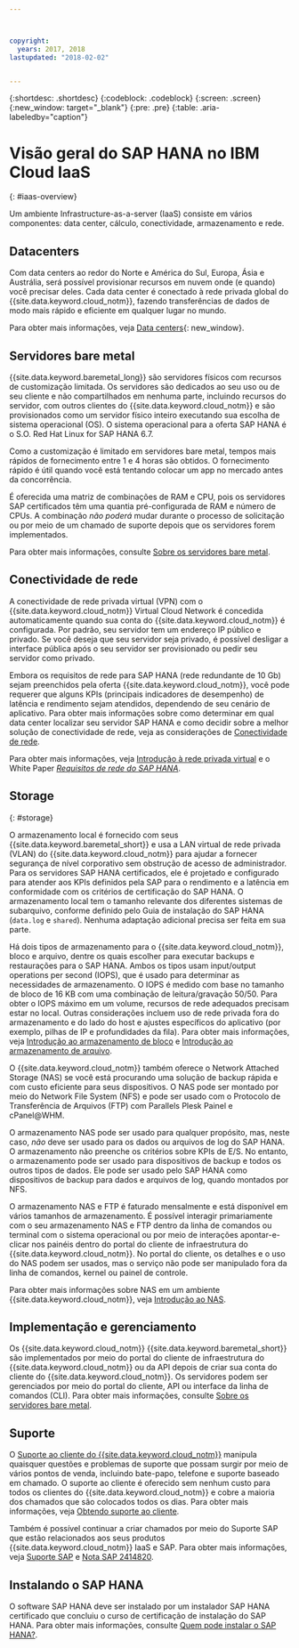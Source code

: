 ```yaml
---



copyright:
  years: 2017, 2018
lastupdated: "2018-02-02"


---
```


{:shortdesc: .shortdesc}
{:codeblock: .codeblock}
{:screen: .screen}
{:new_window: target="_blank"}
{:pre: .pre}
{:table: .aria-labeledby="caption"}

# Visão geral do SAP HANA no IBM Cloud IaaS
{: #iaas-overview}

Um ambiente Infrastructure-as-a-server (IaaS) consiste em vários componentes: data center, cálculo, conectividade, armazenamento e rede. 

## Datacenters

Com data centers ao redor do Norte e América do Sul, Europa, Ásia e Austrália, será possível provisionar recursos em nuvem onde (e quando) você precisar deles. Cada data center é conectado à rede privada global do {{site.data.keyword.cloud_notm}}, fazendo transferências de dados de modo mais rápido e eficiente em qualquer lugar no mundo.

Para obter mais informações, veja [Data centers](https://www.ibm.com/cloud-computing/bluemix/data-centers){: new_window}.

## Servidores bare metal

{{site.data.keyword.baremetal_long}} são servidores físicos com recursos de customização limitada. Os servidores são dedicados ao seu uso ou de seu cliente e não compartilhados em nenhuma parte, incluindo recursos do servidor, com outros clientes do {{site.data.keyword.cloud_notm}} e são provisionados como um servidor físico inteiro executando sua escolha de sistema operacional (OS). O sistema operacional para a oferta SAP HANA é o S.O. Red Hat Linux for SAP HANA 6.7.

Como a customização é limitado em servidores bare metal, tempos mais rápidos de fornecimento entre 1 e 4 horas são obtidos. O fornecimento rápido é útil quando você está tentando colocar um app no mercado antes da concorrência.

É oferecida uma matriz de combinações de RAM e CPU, pois os servidores SAP certificados têm uma quantia pré-configurada de RAM e número de CPUs. A combinação *não poderá* mudar durante o processo de solicitação ou por meio de um chamado de suporte depois que os servidores forem implementados.

Para obter mais informações, consulte [Sobre os servidores bare metal](https://console.bluemix.net/docs/bare-metal/index.html#about-bare-metal-servers). 

## Conectividade de rede

A conectividade de rede privada virtual (VPN) com o {{site.data.keyword.cloud_notm}} Virtual Cloud Network é concedida automaticamente quando sua conta do {{site.data.keyword.cloud_notm}} é configurada. Por padrão, seu servidor tem um endereço IP público e privado. Se você deseja que seu servidor seja privado, é possível desligar a interface pública após o seu servidor ser provisionado ou pedir seu servidor como privado. 

Embora os requisitos de rede para SAP HANA (rede redundante de 10 Gb) sejam preenchidos pela oferta {{site.data.keyword.cloud_notm}}, você pode requerer que alguns KPIs (principais indicadores de desempenho) de latência e rendimento sejam atendidos, dependendo de seu cenário de aplicativo. Para obter mais informações sobre como determinar em qual data center localizar seu servidor SAP HANA e como decidir sobre a melhor solução de conectividade de rede, veja as considerações de [Conectividade de rede](/docs/infrastructure/sap-hana/hana-considerations.html#network_connectivity).

Para obter mais informações, veja [Introdução à rede privada virtual](https://console.bluemix.net/docs/infrastructure/iaas-vpn/getting-started.html#getting-started-with-virtual-private-networking-vpn-) e o White Paper [*Requisitos de rede do SAP HANA*](https://www.sap.com/documents/2016/08/1cd2c2fb-807c-0010-82c7-eda71af511fa.html).

## Storage
{: #storage}

O armazenamento local é fornecido com seus {{site.data.keyword.baremetal_short}} e usa a LAN virtual de rede privada (VLAN) do {{site.data.keyword.cloud_notm}} para ajudar a fornecer segurança de nível corporativo sem obstrução de acesso de administrador. Para os servidores SAP HANA certificados, ele é projetado e configurado para atender aos KPIs definidos pela SAP para o rendimento e a latência em conformidade com os critérios de certificação do SAP HANA. O armazenamento local tem o tamanho relevante dos diferentes sistemas de subarquivo, conforme definido pelo Guia de instalação do SAP HANA (`data.log` e `shared`). Nenhuma adaptação adicional precisa ser feita em sua parte.

Há dois tipos de armazenamento para o {{site.data.keyword.cloud_notm}}, bloco e arquivo, dentre os quais escolher para executar backups e restaurações para o SAP HANA. Ambos os tipos usam input/output operations per second (IOPS), que é usado para determinar as necessidades de armazenamento. O IOPS é medido com base no tamanho de bloco de 16 KB com uma combinação de leitura/gravação 50/50. Para obter o IOPS máximo em um volume, recursos de rede adequados precisam estar no local. Outras considerações incluem uso de rede privada fora do armazenamento e do lado do host e ajustes específicos do aplicativo (por exemplo, pilhas de IP e profundidades da fila). Para obter mais informações, veja [Introdução ao armazenamento de bloco](https://console.bluemix.net/docs/infrastructure/BlockStorage/index.html#getting-started-with-block-storage) e [Introdução ao armazenamento de arquivo](https://console.bluemix.net/docs/infrastructure/FileStorage/index.html#getting-started-with-file-storage).

O {{site.data.keyword.cloud_notm}} também oferece o Network Attached Storage (NAS) se você está procurando uma solução de backup rápida e com custo eficiente para seus dispositivos. O NAS pode ser montado por meio do Network File System (NFS) e pode ser usado com o Protocolo de Transferência de Arquivos (FTP) com Parallels Plesk Painel e cPanel@WHM.

O armazenamento NAS pode ser usado para qualquer propósito, mas, neste caso, *não* deve ser usado para os dados ou arquivos de log do SAP HANA. O armazenamento não preenche os critérios sobre KPIs de E/S. No entanto, o armazenamento pode ser usado para dispositivos de backup e todos os outros tipos de dados. Ele pode ser usado pelo SAP HANA como dispositivos de backup para dados e arquivos de log, quando montados por NFS.  
  
O armazenamento NAS e FTP é faturado mensalmente e está disponível em vários tamanhos de armazenamento. É possível interagir primariamente com o seu armazenamento NAS e FTP dentro da linha de comandos ou terminal com o sistema operacional ou por meio de interações apontar-e-clicar nos painéis dentro do portal do cliente de infraestrutura do {{site.data.keyword.cloud_notm}}. No portal do cliente, os detalhes e o uso do NAS podem ser usados, mas o serviço não pode ser manipulado fora da linha de comandos, kernel ou painel de controle.

Para obter mais informações sobre NAS em um ambiente {{site.data.keyword.cloud_notm}}, veja [Introdução ao NAS](https://console.bluemix.net/docs/infrastructure/network-attached-storage/index.html#getting-started-with-nas).

## Implementação e gerenciamento

Os {{site.data.keyword.cloud_notm}} {{site.data.keyword.baremetal_short}} são implementados por meio do portal do cliente de infraestrutura do {{site.data.keyword.cloud_notm}} ou da API depois de criar sua conta do cliente do {{site.data.keyword.cloud_notm}}. Os servidores podem ser gerenciados por meio do portal do cliente, API ou interface da linha de comandos (CLI). Para obter mais informações, consulte [Sobre os servidores bare metal](https://console.bluemix.net/docs/bare-metal/index.html#about-bare-metal-servers).

## Suporte

O [Suporte ao cliente do {{site.data.keyword.cloud_notm}}](https://console.bluemix.net/docs/support/index.html#getting-customer-support) manipula quaisquer questões e problemas de suporte que possam surgir por meio de vários pontos de venda, incluindo bate-papo, telefone e suporte baseado em chamado. O suporte ao cliente é oferecido sem nenhum custo para todos os clientes do {{site.data.keyword.cloud_notm}} e cobre a maioria dos chamados que são colocados todos os dias. Para obter mais informações, veja [Obtendo suporte ao cliente](https://console.bluemix.net./docs/support/index.html#getting-customer-support).

Também é possível continuar a criar chamados por meio do Suporte SAP que estão relacionados aos seus produtos {{site.data.keyword.cloud_notm}} IaaS e SAP. Para obter mais informações, veja [Suporte SAP](https://support.sap.com/en/index.html) e [Nota SAP 2414820](https://launchpad.support.sap.com/#/notes/2414820).

## Instalando o SAP HANA

O software SAP HANA deve ser instalado por um instalador SAP HANA certificado que concluiu o curso de certificação de instalação do SAP HANA. Para obter mais informações, consulte [Quem pode instalar o SAP HANA?](http://www.saphanacentral.com/p/who-can-install-sap-hana.html).
